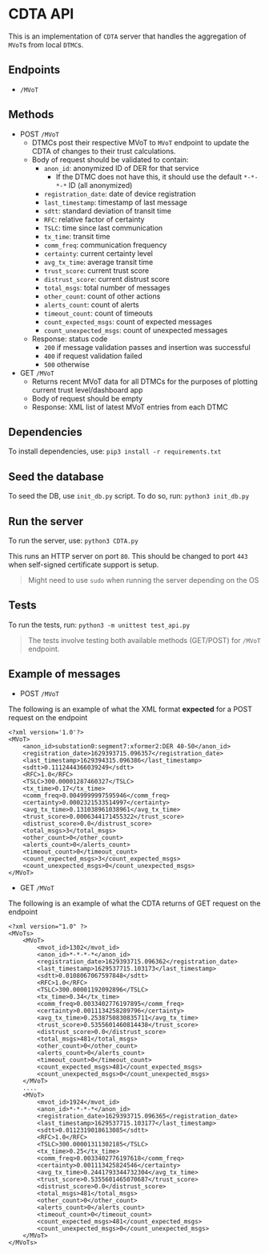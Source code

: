 # CDTA API

This is an implementation of `CDTA` server that handles the aggregation of `MVoT`s from local `DTMC`s. 

## Endpoints
* `/MVoT`

## Methods

* POST `/MVoT`
    * DTMCs post their respective MVoT to `MVoT` endpoint to update the CDTA of changes to their trust calculations.
    * Body of request should be validated to contain:
        * `anon_id`:  anonymized ID of DER for that service
            * If the DTMC does not have this, it should use the default `*-*-*-*` ID (all anonymized)
        * `registration_date`: date of device registration
        * `last_timestamp`: timestamp of last message
        * `sdtt`: standard deviation of transit time
        * `RFC`: relative factor of certainty
        * `TSLC`: time since last communication
        * `tx_time`: transit time
        * `comm_freq`: communication frequency
        * `certainty`: current certainty level
        * `avg_tx_time`: average transit time
        * `trust_score`: current trust score
        * `distrust_score`: current distrust score 
        * `total_msgs`: total number of messages
        * `other_count`: count of other actions 
        * `alerts_count`: count of alerts
        * `timeout_count`: count of timeouts
        * `count_expected_msgs`: count of expected messages
        * `count_unexpected_msgs`: count of unexpected messages
    * Response: status code 
        * `200` if message validation passes and insertion was successful
        * `400` if request validation failed 
        * `500` otherwise
* GET `/MVoT`
    * Returns recent MVoT data for all DTMCs for the purposes of plotting current trust level/dashboard app
    * Body of request should be empty
    * Response: XML list of latest MVoT entries from each DTMC


## Dependencies
To install dependencies, use: `pip3 install -r requirements.txt`
## Seed the database 
To seed the DB, use `init_db.py` script. To do so, run: `python3 init_db.py`


## Run the server
To run the server, use: `python3 CDTA.py`

This runs an HTTP server on port `80`. This should be changed to port `443` when self-signed certificate support is setup.
> Might need to use `sudo` when running the server depending on the OS


## Tests
To run the tests, run: `python3 -m unittest test_api.py`
> The tests involve testing both available methods (GET/POST) for `/MVoT` endpoint.

## Example of messages
* POST `/MVoT`

The following is an example of what the XML format __expected__ for a POST request on the endpoint
```
<?xml version='1.0'?>
<MVoT>
    <anon_id>substation0:segment7:xformer2:DER 40-50</anon_id>
    <registration_date>1629393715.096357</registration_date>
    <last_timestamp>1629394315.096386</last_timestamp>
    <sdtt>0.1112444366039249</sdtt>
    <RFC>1.0</RFC>
    <TSLC>300.00001287460327</TSLC>
    <tx_time>0.17</tx_time>
    <comm_freq>0.0049999997595946</comm_freq>
    <certainty>0.0002321533514997</certainty>
    <avg_tx_time>0.131038961038961</avg_tx_time>
    <trust_score>0.0006344171455322</trust_score>
    <distrust_score>0.0</distrust_score>
    <total_msgs>3</total_msgs>
    <other_count>0</other_count>
    <alerts_count>0</alerts_count>
    <timeout_count>0</timeout_count>
    <count_expected_msgs>3</count_expected_msgs>
    <count_unexpected_msgs>0</count_unexpected_msgs>
</MVoT>
```
* GET `/MVoT`

The following is an example of what the CDTA returns of GET request on the endpoint
```
<?xml version="1.0" ?>
<MVoTs>
    <MVoT>
        <mvot_id>1302</mvot_id>
        <anon_id>*-*-*-*</anon_id>
        <registration_date>1629393715.096362</registration_date>
        <last_timestamp>1629537715.103173</last_timestamp>
        <sdtt>0.0108067067597848</sdtt>
        <RFC>1.0</RFC>
        <TSLC>300.00001192092896</TSLC>
        <tx_time>0.34</tx_time>
        <comm_freq>0.0033402776197895</comm_freq>
        <certainty>0.0011134258289796</certainty>
        <avg_tx_time>0.2538750830835711</avg_tx_time>
        <trust_score>0.5355601460814438</trust_score>
        <distrust_score>0.0</distrust_score>
        <total_msgs>481</total_msgs>
        <other_count>0</other_count>
        <alerts_count>0</alerts_count>
        <timeout_count>0</timeout_count>
        <count_expected_msgs>481</count_expected_msgs>
        <count_unexpected_msgs>0</count_unexpected_msgs>
    </MVoT>
    ....
    <MVoT>
        <mvot_id>1924</mvot_id>
        <anon_id>*-*-*-*</anon_id>
        <registration_date>1629393715.096365</registration_date>
        <last_timestamp>1629537715.103177</last_timestamp>
        <sdtt>0.0112319018613085</sdtt>
        <RFC>1.0</RFC>
        <TSLC>300.00001311302185</TSLC>
        <tx_time>0.25</tx_time>
        <comm_freq>0.0033402776197618</comm_freq>
        <certainty>0.001113425824546</certainty>
        <avg_tx_time>0.2441793344732304</avg_tx_time>
        <trust_score>0.5355601465070687</trust_score>
        <distrust_score>0.0</distrust_score>
        <total_msgs>481</total_msgs>
        <other_count>0</other_count>
        <alerts_count>0</alerts_count>
        <timeout_count>0</timeout_count>
        <count_expected_msgs>481</count_expected_msgs>
        <count_unexpected_msgs>0</count_unexpected_msgs>
    </MVoT>
</MVoTs>
```